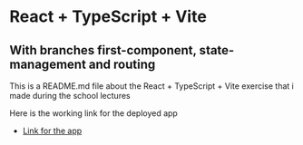 # React + TypeScript + Vite
## With branches first-component, state-management and routing


This is a README.md file about the React + TypeScript + Vite exercise that i made during the school lectures

Here is the working link for the deployed app
- [Link for the app](https://users.metropolia.fi/~jannepeh/hybrid-react-test/)

